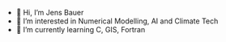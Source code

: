 - 👋 Hi, I’m Jens Bauer
- 👀 I’m interested in Numerical Modelling, AI and Climate Tech
- 🌱 I’m currently learning C, GIS, Fortran

<!---
Je-Ba/Je-Ba is a ✨ special ✨ repository because its `README.md` (this file) appears on your GitHub profile.
You can click the Preview link to take a look at your changes.
--->
